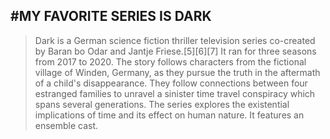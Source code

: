 #**MY FAVORITE SERIES IS DARK**
---
>Dark is a German science fiction thriller television series co-created by Baran bo Odar and Jantje Friese.[5][6][7] It ran for three seasons from 2017 to 2020. The story follows characters from the fictional village of Winden, Germany, as they pursue the truth in the aftermath of a child's disappearance. They follow connections between four estranged families to unravel a sinister time travel conspiracy which spans several generations. The series explores the existential implications of time and its effect on human nature. It features an ensemble cast.
